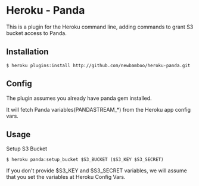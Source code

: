 # Heroku - Panda

This is a plugin for the Heroku command line, adding commands to grant S3 bucket access to Panda.


## Installation

    $ heroku plugins:install http://github.com/newbamboo/heroku-panda.git

## Config

The plugin assumes you already have panda gem installed.

It will fetch Panda variables(PANDASTREAM_*) from the Heroku app config vars.

## Usage

Setup S3 Bucket

    $ heroku panda:setup_bucket $S3_BUCKET ($S3_KEY $S3_SECRET)

If you don't provide $S3_KEY and $S3_SECRET variables, we will assume that you set the variables at Heroku Config Vars.

